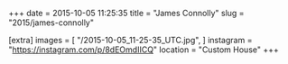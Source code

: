 +++
date = 2015-10-05 11:25:35
title = "James Connolly"
slug = "2015/james-connolly"

[extra]
images = [
    "/2015-10-05_11-25-35_UTC.jpg",
]
instagram = "https://instagram.com/p/8dEOmdIICQ"
location = "Custom House"
+++

